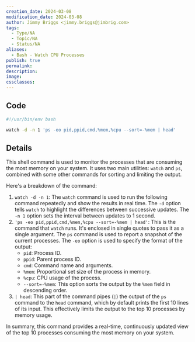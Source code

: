 ```yaml
---
creation_date: 2024-03-08
modification_date: 2024-03-08
author: Jimmy Briggs <jimmy.briggs@jimbrig.com>
tags:
  - Type/NA
  - Topic/NA
  - Status/NA
aliases:
  - Bash - Watch CPU Processes
publish: true
permalink:
description:
image:
cssclasses:
---
```


## Code

```bash
#!/usr/bin/env bash

watch -d -n 1 'ps -eo pid,ppid,cmd,%mem,%cpu --sort=-%mem | head'
```

## Details

This shell command is used to monitor the processes that are consuming the most memory on your system. It uses two main utilities: `watch` and `ps`, combined with some other commands for sorting and limiting the output.

Here's a breakdown of the command:

1.  `watch -d -n 1`: The `watch` command is used to run the following command repeatedly and show the results in real time. The `-d` option tells `watch` to highlight the differences between successive updates. The `-n 1` option sets the interval between updates to 1 second.
2.  `'ps -eo pid,ppid,cmd,%mem,%cpu --sort=-%mem | head'`: This is the command that `watch` runs. It's enclosed in single quotes to pass it as a single argument. The `ps` command is used to report a snapshot of the current processes. The `-eo` option is used to specify the format of the output:
    -   `pid`: Process ID.
    -   `ppid`: Parent process ID.
    -   `cmd`: Command name and arguments.
    -   `%mem`: Proportional set size of the process in memory.
    -   `%cpu`: CPU usage of the process.
    -   `--sort=-%mem`: This option sorts the output by the `%mem` field in descending order.
3.  `| head`: This part of the command pipes (`|`) the output of the `ps` command to the `head` command, which by default prints the first 10 lines of its input. This effectively limits the output to the top 10 processes by memory usage.

In summary, this command provides a real-time, continuously updated view of the top 10 processes consuming the most memory on your system.